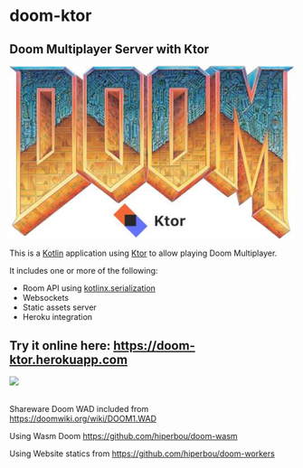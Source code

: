 # doom-ktor

## Doom Multiplayer Server with Ktor

![](https://github.com/hiperbou/doom-ktor/blob/master/src/main/resources/static/share.jpg)



This is a [Kotlin][0] application using [Ktor][1] to allow playing Doom Multiplayer.

It includes one or more of the following:

- Room API using [kotlinx.serialization][2]
- Websockets
- Static assets server
- Heroku integration


## Try it online here: https://doom-ktor.herokuapp.com


![](https://pbs.twimg.com/media/DuEOxFXXQAAOCeN.jpg)

##

Shareware Doom WAD included from https://doomwiki.org/wiki/DOOM1.WAD

Using Wasm Doom https://github.com/hiperbou/doom-wasm

Using Website statics from https://github.com/hiperbou/doom-workers


[0]: https://kotlinlang.org/
[1]: https://ktor.io/
[2]: https://github.com/Kotlin/kotlinx.serialization